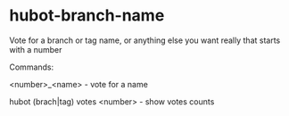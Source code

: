 hubot-branch-name
=================

Vote for a branch or tag name, or anything else you want really that starts with a number

Commands:

\<number\>_\<name\> - vote for a name

hubot (brach|tag) votes \<number\> - show votes counts
